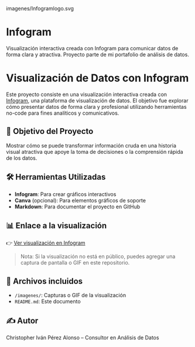 imagenes/Infogramlogo.svg
# Infogram
Visualización interactiva creada con Infogram para comunicar datos de forma clara y atractiva. Proyecto parte de mi portafolio de análisis de datos.

# Visualización de Datos con Infogram
Este proyecto consiste en una visualización interactiva creada con [Infogram](https://infogram.com), una plataforma de visualización de datos. El objetivo fue explorar cómo presentar datos de forma clara y profesional utilizando herramientas no-code para fines analíticos y comunicativos.

## 🎯 Objetivo del Proyecto
Mostrar cómo se puede transformar información cruda en una historia visual atractiva que apoye la toma de decisiones o la comprensión rápida de los datos.

## 🛠️ Herramientas Utilizadas
- **Infogram**: Para crear gráficos interactivos
- **Canva** (opcional): Para elementos gráficos de soporte
- **Markdown**: Para documentar el proyecto en GitHub

## 📊 Enlace a la visualización
👉 [Ver visualización en Infogram](https://tulink.aqui)

> Nota: Si la visualización no está en público, puedes agregar una captura de pantalla o GIF en este repositorio.

## 📎 Archivos incluidos
- `/imagenes/`: Capturas o GIF de la visualización
- `README.md`: Este documento

## ✍️ Autor
Christopher Iván Pérez Alonso – Consultor en Análisis de Datos
